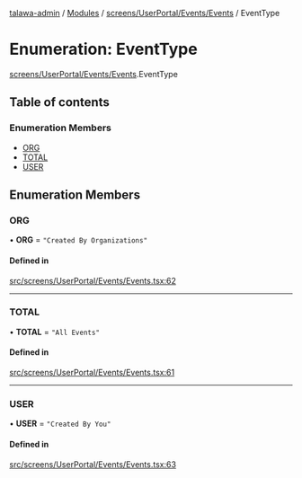 [talawa-admin](../README.md) / [Modules](../modules.md) / [screens/UserPortal/Events/Events](../modules/screens_UserPortal_Events_Events.md) / EventType

# Enumeration: EventType

[screens/UserPortal/Events/Events](../modules/screens_UserPortal_Events_Events.md).EventType

## Table of contents

### Enumeration Members

- [ORG](screens_UserPortal_Events_Events.EventType.md#org)
- [TOTAL](screens_UserPortal_Events_Events.EventType.md#total)
- [USER](screens_UserPortal_Events_Events.EventType.md#user)

## Enumeration Members

### ORG

• **ORG** = ``"Created By Organizations"``

#### Defined in

[src/screens/UserPortal/Events/Events.tsx:62](https://github.com/wasifkareem/talawa-admin/blob/fcbba3f/src/screens/UserPortal/Events/Events.tsx#L62)

___

### TOTAL

• **TOTAL** = ``"All Events"``

#### Defined in

[src/screens/UserPortal/Events/Events.tsx:61](https://github.com/wasifkareem/talawa-admin/blob/fcbba3f/src/screens/UserPortal/Events/Events.tsx#L61)

___

### USER

• **USER** = ``"Created By You"``

#### Defined in

[src/screens/UserPortal/Events/Events.tsx:63](https://github.com/wasifkareem/talawa-admin/blob/fcbba3f/src/screens/UserPortal/Events/Events.tsx#L63)
